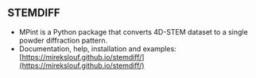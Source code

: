 STEMDIFF
--------

* MPint is a Python package that converts 4D-STEM dataset to a single powder diffraction pattern.
* Documentation, help, installation and examples:
  [https://mirekslouf.github.io/stemdiff/](https://mirekslouf.github.io/stemdiff/)
